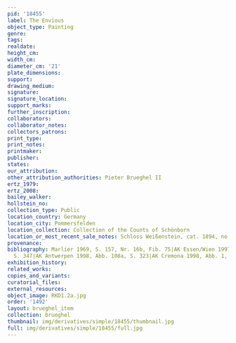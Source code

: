 ```yaml
---
pid: '18455'
label: The Envious
object_type: Painting
genre: 
tags: 
realdate: 
height_cm: 
width_cm: 
diameter_cm: '21'
plate_dimensions: 
support: 
drawing_medium: 
signature: 
signature_location: 
support_marks: 
further_inscription: 
collaborators: 
collaborator_notes: 
collectors_patrons: 
print_type: 
print_notes: 
printmaker: 
publisher: 
states: 
our_attribution: 
other_attribution_authorities: Pieter Brueghel II
ertz_1979: 
ertz_2008: 
bailey_walker: 
hollstein_no: 
collection_type: Public
location_country: Germany
location_city: Pommersfelden
location_collection: Collection of the Counts of Schönborn
location_or_most_recent_sale_notes: Schloss Weißenstein, cat. 1894, no. 72d
provenance: 
bibliography: Marlier 1969, S. 157, Nr. 16b, Fib. 75|AK Essen/Wien 1997/98, Abb. 1,
  S. 347|AK Antwerpen 1998, Abb. 108a, S. 323|AK Cremona 1998, Abb. 1, S. 79
exhibition_history: 
related_works: 
copies_and_variants: 
curatorial_files: 
external_resources: 
object_image: RKD1.2a.jpg
order: '1492'
layout: brueghel_item
collection: brueghel
thumbnail: img/derivatives/simple/18455/thumbnail.jpg
full: img/derivatives/simple/18455/full.jpg
---
```

